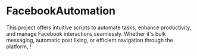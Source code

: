 # FacebookAutomation
This project offers intuitive scripts to automate tasks, enhance productivity, and manage Facebook interactions seamlessly.  Whether it's bulk messaging, automatic post liking, or efficient navigation through the platform,  !
